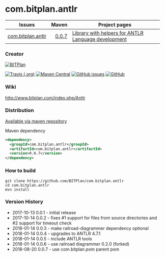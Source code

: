 # com.bitplan.antlr
| Issues        | Maven         | Project pages  | 
| ------------- | ------------: | ---------------| 
| [com.bitplan.antlr](https://github.com/BITPlan/com.bitplan.antlr/issues) | [0.0.7](https://search.maven.org/artifact/com.bitplan.antlr/com.bitplan.antlr/0.0.7/jar)      |   [Library with helpers for ANTLR Language development](https://BITPlan.github.io/com.bitplan.antlr) |

### Creator 
[![BITPlan](http://wiki.bitplan.com/images/wiki/thumb/3/38/BITPlanLogoFontLessTransparent.png/198px-BITPlanLogoFontLessTransparent.png)](http://www.bitplan.com)

[![Travis (.org)](https://img.shields.io/travis/BITPlan/com.bitplan.antlr.svg)](https://travis-ci.org/BITPlan/com.bitplan.antlr)
[![Maven Central](https://img.shields.io/maven-central/v/com.bitplan.antlr/com.bitplan.antlr.svg)](https://search.maven.org/artifact/com.bitplan.antlr/com.bitplan.antlr/0.0.7/jar)
[![GitHub issues](https://img.shields.io/github/issues/BITPlan/com.bitplan.antlr.svg)](https://github.com/BITPlan/com.bitplan.antlr/issues)
[![GitHub](https://img.shields.io/github/license/BITPlan/com.bitplan.antlr.svg)](https://www.apache.org/licenses/LICENSE-2.0)
### Wiki
http://www.bitplan.com/index.php/Antlr
### Distribution
[Available via maven repository](https://search.maven.org/artifact/com.bitplan.antlr/com.bitplan.antlr/0.0.7/jar)

Maven dependency
```xml
<dependency>
  <groupId>com.bitplan.antlr</groupId>
  <artifactId>com.bitplan.antlr</artifactId>
  <version>0.0.7</version>
</dependency>
```
### How to build
```
git clone https://github.com/BITPlan/com.bitplan.antlr
cd com.bitplan.antlr
mvn install
```
### Version History
* 2017-10-13 0.0.1 - initial release
* 2017-10-14 0.0.2 - fixes #1 support for files from source directories
                     and #2 support for timeout check
* 2018-01-14 0.0.3 - make railroad-diagrammer dependency optional
* 2018-01-14 0.0.4 - upgrades to ANTLR 4.7.1 
* 2018-01-14 0.0.5 - include ANTLR tools 
* 2018-01-14 0.0.6 - use railroad diagrammer 0.2.0 (forked) 
* 2018-08-20 0.0.7 - use com.bitplan.pom parent pom

